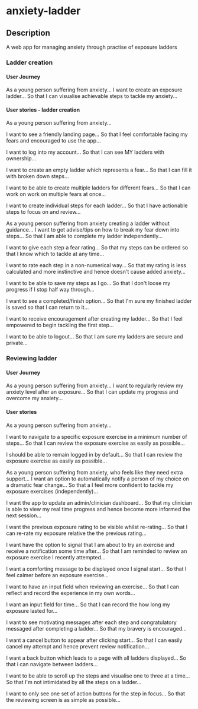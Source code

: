 # anxiety-ladder

## Description

A web app for managing anxiety through practise of exposure ladders

### Ladder creation

#### User Journey

As a young person suffering from anxiety...
I want to create an exposure ladder...
So that I can visualise achievable steps to tackle my anxiety...

#### User stories - ladder creation
As a young person suffering from anxiety...

I want to see a friendly landing page...
So that I feel comfortable facing my fears and encouraged to use the app...

I want to log into my account...
So that I can see MY ladders with ownership...

I want to create an empty ladder which represents a fear...
So that I can fill it with broken down steps...

I want to be able to create multiple ladders for different fears...
So that I can work on work on multiple fears at once...

I want to create individual steps for each ladder...
So that I have actionable steps to focus on and review...

As a young person suffering from anxiety creating a ladder without guidance...
I want to get advise/tips on how to break my fear down into steps...
So that I am able to complete my ladder independently...

I want to give each step a fear rating...
So that my steps can be ordered so that I know which to tackle at any time...

I want to rate each step in a non-numerical way...
So that my rating is less calculated and more instinctive and hence doesn't cause added anxiety...

I want to be able to save my steps as I go...
So that I don't loose my progress if I stop half way through...

I want to see a completed/finish option...
So that I'm sure my finished ladder is saved so that I can return to it...

I want to receive encouragement after creating my ladder...
So that I feel empowered to begin tackling the first step...

I want to be able to logout...
So that I am sure my ladders are secure and private...

### Reviewing ladder

#### User Journey

As a young person suffering from anxiety...
I want to regularly review my anxiety level after an exposure...
So that I can update my progress and overcome my anxiety...

#### User stories

As a young person suffering from anxiety...

I want to navigate to a specific exposure exercise in a minimum number of steps...
So that I can review the exposure exercise as easily as possible...

I should be able to remain logged in by default...
So that I can review the exposure exercise as easily as possible...

As a young person suffering from anxiety, who feels like they need extra support...
I want an option to automatically notify a person of my choice on a dramatic fear change...
So that a I feel more confident to tackle my exposure exercises (independently)...

I want the app to update an admin/clinician dashboard...
So that my clinician is able to view my real time progress and hence become more informed the next session...

I want the previous exposure rating to be visible whilst re-rating...
So that I can re-rate my exposure relative the the previous rating...

I want have the option to signal that I am about to try an exercise and receive a notification some time after...
So that I am reminded to review an exposure exercise I recently attempted...

I want a comforting message to be displayed once I signal start...
So that I feel calmer before an exposure exercise...

I want to have an input field when reviewing an exercise...
So that I can reflect and record the experience in my own words...

I want an input field for time...
So that I can record the how long my exposure lasted for...

I want to see motivating messages after each step and congratulatory messaged after completing a ladder...
So that my bravery is encouraged...

I want a cancel button to appear after clicking start...
So that I can easily cancel my attempt and hence prevent review notification...

I want a back button which leads to a page with all ladders displayed...
So that i can navigate between ladders...

I want to be able to scroll up the steps and visualise one to three at a time...
So that I'm not intimidated by all the steps on a ladder...

I want to only see one set of action buttons for the step in focus...
So that the reviewing screen is as simple as possible...

